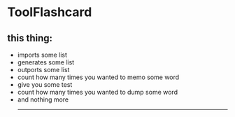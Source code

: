ToolFlashcard
===

## this thing:
- imports some list
- generates some list
- outports some list
- count how many times you wanted to memo some word
- give you some test
- count how many times you wanted to dump some word
- and nothing more
<br><hr><br>
